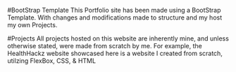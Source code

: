 
#BootStrap Template
This Portfolio site has been made using a BootStrap Template.  With changes and modifications
made to structure and my host my own Projects.

#Projects
All projects hosted on this website are inherently mine, and unless otherwise stated, were
made from scratch by me.  For example, the HealthHackz website showcased here is a website
I created from scratch, utilzing FlexBox, CSS, & HTML